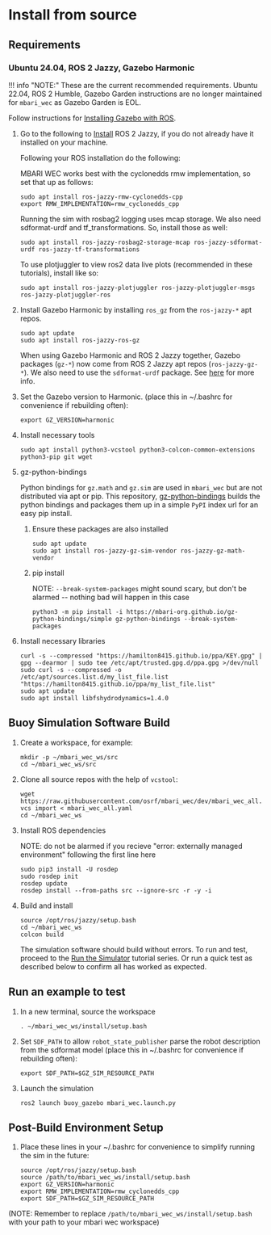 # Install from source

## Requirements

### Ubuntu 24.04, ROS 2 Jazzy, Gazebo Harmonic
!!! info "NOTE:"
    These are the current recommended requirements. Ubuntu 22.04, ROS 2 Humble, Gazebo Garden
    instructions are no longer maintained for `mbari_wec` as Gazebo Garden is EOL.

Follow instructions for [Installing Gazebo with ROS](https://gazebosim.org/docs/harmonic/ros_installation/).

1. Go to the following to [Install](https://docs.ros.org/en/jazzy/Installation/Ubuntu-Install-Debs.html) ROS 2 Jazzy, if you do not already have it installed on your machine.

    Following your ROS installation do the following:
   
    MBARI WEC works best with the cyclonedds rmw implementation, so set that up as follows:
   
    ```
    sudo apt install ros-jazzy-rmw-cyclonedds-cpp
    export RMW_IMPLEMENTATION=rmw_cyclonedds_cpp
    ```

    Running the sim with rosbag2 logging uses mcap storage. We also need sdformat-urdf and tf_transformations.
    So, install those as well:

    ```
    sudo apt install ros-jazzy-rosbag2-storage-mcap ros-jazzy-sdformat-urdf ros-jazzy-tf-transformations
    ```

    To use plotjuggler to view ros2 data live plots (recommended in these tutorials), install like so:

    ```
    sudo apt install ros-jazzy-plotjuggler ros-jazzy-plotjuggler-msgs ros-jazzy-plotjuggler-ros
    ```

2. Install Gazebo Harmonic by installing `ros_gz` from the `ros-jazzy-*` apt repos.
   
    ```
    sudo apt update
    sudo apt install ros-jazzy-ros-gz
    ```

    When using Gazebo Harmonic and ROS 2 Jazzy together, Gazebo packages (`gz-*`) now come from
    ROS 2 Jazzy apt repos (`ros-jazzy-gz-*`). We also need to use the `sdformat-urdf` package.
    See [here](https://gazebosim.org/docs/harmonic/ros_installation/) for more info.

3. Set the Gazebo version to Harmonic. (place this in ~/.bashrc for convenience if rebuilding often):
   
    ```
    export GZ_VERSION=harmonic
    ```

4. Install necessary tools
   
    ```
    sudo apt install python3-vcstool python3-colcon-common-extensions python3-pip git wget
    ```

5. gz-python-bindings

    Python bindings for `gz.math` and `gz.sim` are used in `mbari_wec` but are not distributed via apt or pip.
    This repository, [gz-python-bindings](https://github.com/mbari-org/gz-python-bindings) builds the python
    bindings and packages them up in a simple `PyPI` index url for an easy pip install.

    1. Ensure these packages are also installed
    
       ```
       sudo apt update
       sudo apt install ros-jazzy-gz-sim-vendor ros-jazzy-gz-math-vendor
       ```

    2. pip install

        NOTE: `--break-system-packages` might sound scary, but don't be alarmed -- nothing bad will happen in this case

        ```
        python3 -m pip install -i https://mbari-org.github.io/gz-python-bindings/simple gz-python-bindings --break-system-packages
        ```

6. Install necessary libraries
   
    ```
    curl -s --compressed "https://hamilton8415.github.io/ppa/KEY.gpg" | gpg --dearmor | sudo tee /etc/apt/trusted.gpg.d/ppa.gpg >/dev/null
    sudo curl -s --compressed -o /etc/apt/sources.list.d/my_list_file.list "https://hamilton8415.github.io/ppa/my_list_file.list"
    sudo apt update
    sudo apt install libfshydrodynamics=1.4.0
    ```


## Buoy Simulation Software Build

1. Create a workspace, for example:
   
    ```
    mkdir -p ~/mbari_wec_ws/src
    cd ~/mbari_wec_ws/src
    ```

2. Clone all source repos with the help of `vcstool`:
   
    ```
    wget https://raw.githubusercontent.com/osrf/mbari_wec/dev/mbari_wec_all.yaml
    vcs import < mbari_wec_all.yaml
    cd ~/mbari_wec_ws
    ```

3. Install ROS dependencies

    NOTE: do not be alarmed if you recieve "error: externally managed environment" following the first line here
   
    ```
    sudo pip3 install -U rosdep
    sudo rosdep init
    rosdep update
    rosdep install --from-paths src --ignore-src -r -y -i
    ```

4. Build and install
    
    ```
    source /opt/ros/jazzy/setup.bash
    cd ~/mbari_wec_ws
    colcon build
    ```

   The simulation software should build without errors.  To run and test, proceed to the
   [Run the Simulator](../../tutorials.md#running-the-simulator) tutorial series.  Or run a quick
   test as described below to confirm all has worked as expected.

## Run an example to test

1. In a new terminal, source the workspace
   
    ```
    . ~/mbari_wec_ws/install/setup.bash
    ```

2. Set `SDF_PATH` to allow `robot_state_publisher` parse the robot description
   from the sdformat model (place this in ~/.bashrc for convenience if rebuilding often):

   ```
   export SDF_PATH=$GZ_SIM_RESOURCE_PATH
   ```

3. Launch the simulation
   
    ```
    ros2 launch buoy_gazebo mbari_wec.launch.py
    ```

## Post-Build Environment Setup
1. Place these lines in your ~/.bashrc for convenience to simplify running the sim in the future:
   
    ```
    source /opt/ros/jazzy/setup.bash
    source /path/to/mbari_wec_ws/install/setup.bash
    export GZ_VERSION=harmonic
    export RMW_IMPLEMENTATION=rmw_cyclonedds_cpp
    export SDF_PATH=$GZ_SIM_RESOURCE_PATH
    ```
(NOTE: Remember to replace `/path/to/mbari_wec_ws/install/setup.bash` with your path to your mbari wec workspace)
